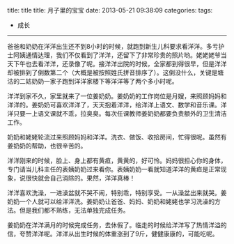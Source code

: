 

title: title
title: 月子里的宝宝
date: 2013-05-21 09:38:09
categories:
tags:
- 成长

	 
---


爸爸和奶奶在洋洋出生还不到8小时的时候，就跑到新生儿科要求看洋洋。多亏护士阿姨通情达理，我们不仅看到了洋洋，还留下了非常珍贵的照片哟。姥姥姥爷当天下午也去看洋洋，还录像了呢。接洋洋出院的时候，全家都到得很早，但是洋洋却被排到了倒数第二个（大概是被按照姓氏拼音排序了）。这倒没什么，关键是塘沽的二姑奶奶一家子跑到洋洋家楼下等洋洋等了两个多小时呢。

洋洋到家不久，家里就来了一位姜奶奶。姜奶奶的工作岗位是月嫂，来照顾妈妈和洋洋的。姜奶奶可喜欢洋洋了，天天抱着洋洋，给洋洋上语文、数学和音乐课。洋洋只要一上语文课就不乖，拉臭臭。每次任课教师姜奶奶都要负责额外的卫生清洁工作。

奶奶和姥姥轮流过来照顾妈妈和洋洋。洗衣、做饭、收拾房间，忙得很呢。虽然有姜奶奶的帮助，也很辛苦的。

洋洋刚来的时候，脸上、身上都有黄疸，黄黄的，好可怜。妈妈很担心你的身体，专门请当儿科主任的表姨奶奶过来看你。表姨奶奶一看就知道洋洋的黄疸是正常现象，说很快就会自己消除的。果然，洋洋真棒！

洋洋喜欢洗澡，一进澡盆就不哭不闹，特别乖，特别享受。一从澡盆出来就哭。姜奶奶一个人就可以给洋洋洗。姜奶奶让爸爸、妈妈、奶奶和姥姥也学习洗澡的方法。但是我们都不熟练，无法单独完成任务。

姜奶奶在洋洋满月的时候完成任务，去休假了。临走的时候给洋洋写了热情洋溢的信，夸赞洋洋呢。洋洋从出生时候的体重涨到了9斤，健健康康的，可能吃呢。